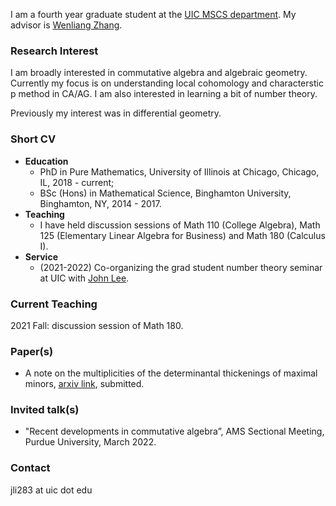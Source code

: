 I am a fourth year graduate student at the [UIC MSCS department](https://mscs.uic.edu/). My advisor is [Wenliang Zhang](https://wlzhang.people.uic.edu/).

### Research Interest
I am broadly interested in commutative algebra and algebraic geometry. Currently my focus is on understanding local cohomology and characterstic p method in CA/AG. I am also interested in learning a bit of number theory.

Previously my interest was in differential geometry.

### Short CV

- **Education** 
  - PhD in Pure Mathematics, University of Illinois at Chicago, Chicago, IL, 2018 - current;
  - BSc (Hons) in Mathematical Science, Binghamton University, Binghamton, NY, 2014 - 2017.
- **Teaching**
  - I have held discussion sessions of Math 110 (College Algebra), Math 125 (Elementary Linear Algebra for Business) and Math 180 (Calculus I).
- **Service**
  - (2021-2022) Co-organizing the grad student number theory seminar at UIC with [John Lee](https://mscs.uic.edu/profiles/slee649/).

### Current Teaching
2021 Fall: discussion session of Math 180.

### Paper(s)
  - A note on the multiplicities of the determinantal thickenings of maximal minors, [arxiv link](https://arxiv.org/abs/2111.06950), submitted.

### Invited talk(s)
  - "Recent developments in commutative algebra”, AMS Sectional Meeting, Purdue University, March 2022.
  
### Contact
jli283 at uic dot edu
